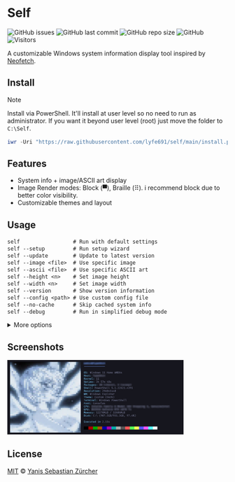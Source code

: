 # Self

<!-- might add if it actually gets stars -->
<!-- ![GitHub stars](https://img.shields.io/github/stars/lyfe691/self?style=flat-square&color=blue) -->
![GitHub issues](https://img.shields.io/github/issues/lyfe691/self?style=flat-square&color=green)
![GitHub last commit](https://img.shields.io/github/last-commit/lyfe691/self?style=flat-square&color=purple)
![GitHub repo size](https://img.shields.io/github/repo-size/lyfe691/self?style=flat-square&color=orange)
![GitHub](https://img.shields.io/github/license/lyfe691/self?style=flat-square&color=yellow)
![Visitors](https://visitor-badge.laobi.icu/badge?page_id=lyfe691.self&style=flat-square&color=teal)

A customizable Windows system information display tool inspired by [Neofetch](https://github.com/dylanaraps/neofetch).

## Install

> [!NOTE]
> Install via PowerShell. It'll install at user level so no need to run as administrator. If you want it beyond user level (root) just move the folder to `C:\Self`.

```powershell
iwr -Uri "https://raw.githubusercontent.com/lyfe691/self/main/install.ps1" -UseBasicParsing | iex
```

## Features

- System info + image/ASCII art display
- Image Render modes: Block (▀), Braille (⠿). i recommend block due to better color visibility.
- Customizable themes and layout

## Usage

```
self                 # Run with default settings
self --setup         # Run setup wizard
self --update        # Update to latest version
self --image <file>  # Use specific image
self --ascii <file>  # Use specific ASCII art
self --height <n>    # Set image height
self --width <n>     # Set image width
self --version       # Show version information
self --config <path> # Use custom config file
self --no-cache      # Skip cached system info
self --debug         # Run in simplified debug mode
```

<details>
<summary>More options</summary>

- `--ascii <file>`: Use specific ASCII art
- `--height <n>`, `--width <n>`: Set image dimensions
- `--no-cache`: Skip using cached system info
- `--debug`: Run in simplified mode
- `--version`: Show version info

</details>

## Screenshots

<img src="https://raw.githubusercontent.com/lyfe691/self/refs/heads/main/docs/images/self.png" width="80%" alt="self screenshot">

## License

[MIT](LICENSE) © [Yanis Sebastian Zürcher](https://ysz.life)
